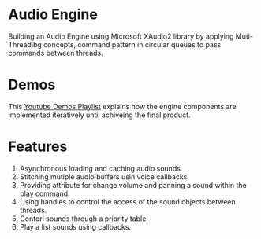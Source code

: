 # Audio Engine
Building an Audio Engine using Microsoft XAudio2 library by applying Muti-Threadibg concepts, command pattern in circular queues to pass commands between threads.

# Demos
This [Youtube Demos Playlist](https://www.youtube.com/playlist?list=PLiPAB5oCbbf8cbWEYzPHaxj6MsrC0gHf7) explains how the engine components are implemented iteratively until achiveing the final product.

# Features
1. Asynchronous loading and caching audio sounds.
2. Stitching mutiple audio buffers usin voice callbacks.
3. Providing attribute for change volume and panning a sound within the play command.
4. Using handles to control the access of the sound objects between threads.
5. Contorl sounds through a priority table.
6. Play a list sounds using callbacks.
